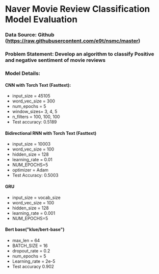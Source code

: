 # Naver Movie Review Classification Model Evaluation
### Data Source: Github (https://raw.githubusercontent.com/e9t/nsmc/master)

### Problem Statement: Develop an algorithm to classify Positive and negative sentiment of movie reviews

### Model Details:

#### CNN with Torch Text (Fasttext):
* input_size = 45105
* word_vec_size = 300
* num_epochs = 5
*  window_sizes= 3, 4, 5
* n_filters = 100, 100, 100
* Test accuracy:  0.5189
  
#### Bidirectional RNN with Torch Text (Fasttext)
* input_size = 10003
* word_vec_size = 100
* hidden_size = 128
* learning_rate = 0.01
* NUM_EPOCHS=5
* optimizer = Adam
* Test Accuracy: 0.5003

#### GRU
* input_size = vocab_size
* word_vec_size = 100
* hidden_size = 128
* learning_rate = 0.001
* NUM_EPOCHS=5

#### Bert base("klue/bert-base")
* max_len = 64
* BATCH_SIZE = 16
* dropout_rate = 0.2
* num_epochs = 5
* Learning_rate =  2e-5
* Test accuracy 0.902
  
